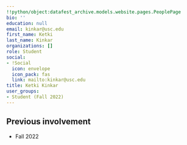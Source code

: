 ```yaml
---
!!python/object:datafest_archive.models.website.pages.PeoplePage
bio: ''
education: null
email: kinkar@usc.edu
first_name: Ketki
last_name: Kinkar
organizations: []
role: Student
social:
- !Social
  icon: envelope
  icon_pack: fas
  link: mailto:kinkar@usc.edu
title: Ketki Kinkar
user_groups:
- Student (Fall 2022)
---
```



## Previous involvement

* Fall 2022

